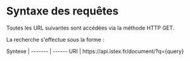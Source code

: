 # Syntaxe des requêtes

Toutes les URL suivantes sont accédées via la méthode HTTP GET.

La recherche s'effectue sous la forme : 

Syntexe |
------- | ------
URI | <span color="orange">https&#58;//api.istex.fr/document/?</span><span color="red">q={query}</span>

